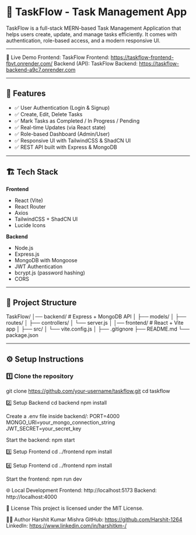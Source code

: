 # 📝 TaskFlow - Task Management App
TaskFlow is a full-stack MERN-based Task Management Application that helps users create, update, and manage tasks efficiently. It comes with authentication, role-based access, and a modern responsive UI.

---

🚀 Live Demo
Frontend: TaskFlow Frontend: https://taskflow-frontend-fbvt.onrender.com/
Backend (API): TaskFlow Backend: https://taskflow-backend-a9c7.onrender.com

---

## 🚀 Features
- ✅ User Authentication (Login & Signup)  
- ✅ Create, Edit, Delete Tasks  
- ✅ Mark Tasks as Completed / In Progress / Pending  
- ✅ Real-time Updates (via React state)  
- ✅ Role-based Dashboard (Admin/User)  
- ✅ Responsive UI with TailwindCSS & ShadCN UI  
- ✅ REST API built with Express & MongoDB  

---

## 🏗️ Tech Stack
**Frontend**
- React (Vite)
- React Router
- Axios
- TailwindCSS + ShadCN UI
- Lucide Icons

**Backend**
- Node.js
- Express.js
- MongoDB with Mongoose
- JWT Authentication
- bcrypt.js (password hashing)
- CORS

---

## 📂 Project Structure
TaskFlow/
│── backend/     # Express + MongoDB API
│ ├── models/
│ ├── routes/
│ ├── controllers/
│ └── server.js
│
│── frontend/     # React + Vite app
│ ├── src/
│ └── vite.config.js
│
├── .gitignore
├── README.md
└── package.json

---

## ⚙️ Setup Instructions

### 1️⃣ Clone the repository
git clone https://github.com/your-username/taskflow.git
cd taskflow

2️⃣ Setup Backend
cd backend
npm install

Create a .env file inside backend/:
PORT=4000
MONGO_URI=your_mongo_connection_string
JWT_SECRET=your_secret_key

Start the backend:
npm start

3️⃣ Setup Frontend
cd ../frontend
npm install

4️⃣ Setup Frontend
cd ../frontend
npm install

Start the frontend:
npm run dev


🌐 Local Development
Frontend: http://localhost:5173
Backend: http://localhost:4000

📜 License
This project is licensed under the MIT License.

👨‍💻 Author
Harshit Kumar Mishra
GitHub: https://github.com/Harshit-1264
LinkedIn: https://www.linkedin.com/in/harshitkm-/
